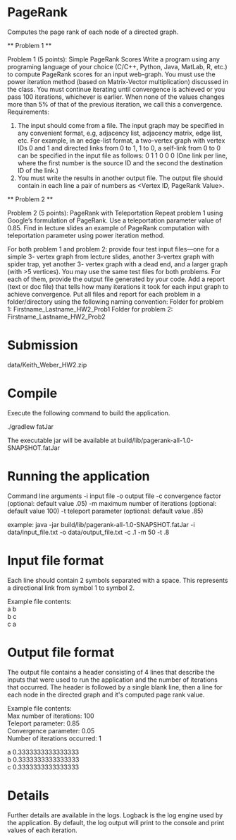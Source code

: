 # PageRank

Computes the page rank of each node of a directed graph.

** Problem 1 **

Problem 1 (5 points): Simple PageRank Scores
Write a program using any programing language of your choice (C/C++, Python, Java, MatLab, R,
etc.) to compute PageRank scores for an input web-graph. You must use the power iteration
method (based on Matrix-Vector multiplication) discussed in the class. You must continue
iterating until convergence is achieved or you pass 100 iterations, whichever is earlier. When
none of the values changes more than 5% of that of the previous iteration, we call this a
convergence.
Requirements:
1. The input should come from a file. The input graph may be specified in any convenient
format, e.g, adjacency list, adjacency matrix, edge list, etc. For example, in an edge-list
format, a two-vertex graph with vertex IDs 0 and 1 and directed links from 0 to 1, 1 to 0,
a self-link from 0 to 0 can be specified in the input file as follows:
0 1
1 0
0 0
(One link per line, where the first number is the source ID and the second the destination
ID of the link.)
2. You must write the results in another output file. The output file should contain in each
line a pair of numbers as <Vertex ID, PageRank Value>.

** Problem 2 **

Problem 2 (5 points): PageRank with Teleportation
Repeat problem 1 using Google’s formulation of PageRank. Use a teleportation parameter value
of 0.85. Find in lecture slides an example of PageRank computation with teleportation
parameter using power iteration method.

For both problem 1 and problem 2: provide four test input files—one for a simple 3-
vertex graph from lecture slides, another 3-vertex graph with spider trap, yet another 3-
vertex graph with a dead end, and a larger graph (with >5 vertices). You may use the
same test files for both problems. For each of them, provide the output file generated by
your code. Add a report (text or doc file) that tells how many iterations it took for each
input graph to achieve convergence. Put all files and report for each problem in a
folder/directory using the following naming convention:
Folder for problem 1: Firstname_Lastname_HW2_Prob1
Folder for problem 2: Firstname_Lastname_HW2_Prob2


# Submission

data/Keith_Weber_HW2.zip

# Compile

Execute the following command to build the application.

./gradlew fatJar

The executable jar will be available at build/lib/pagerank-all-1.0-SNAPSHOT.fatJar

# Running the application

Command line arguments
-i input file
-o output file
-c convergence factor (optional: default value .05)
-m maximum number of iterations (optional: default value 100)
-t teleport parameter (optional: default value .85)

example:
java -jar build/lib/pagerank-all-1.0-SNAPSHOT.fatJar -i data/input_file.txt -o data/output_file.txt -c .1 -m 50 -t .8

# Input file format

Each line should contain 2 symbols separated with a space. This represents a directional link from symbol 1 to symbol 2.

Example file contents:   
a b    
b c    
c a    

# Output file format

The output file contains a header consisting of 4 lines that describe the inputs that were used to run the application and the number of iterations that occurred. The header is followed by a single blank line, then a line for each node in the directed graph and it's computed page rank value.

Example file contents:    
Max number of iterations: 100    
Teleport parameter: 0.85    
Convergence parameter: 0.05    
Number of iterations occurred: 1    

a 0.3333333333333333    
b 0.3333333333333333    
c 0.3333333333333333    


# Details

Further details are available in the logs. Logback is the log engine used by the application. By default, the log output will print to the console and print values of each iteration.
